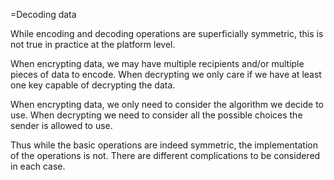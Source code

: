 ﻿=Decoding data

While encoding and decoding operations are superficially symmetric, this is
not true in practice at the platform level.

When encrypting data, we may have multiple recipients and/or multiple pieces 
of data to encode. When decrypting we only care if we have at least one key
capable of decrypting the data.

When encrypting data, we only need to consider the algorithm we decide to use. 
When decrypting we need to consider all the possible choices the sender is
allowed to use.

Thus while the basic operations are indeed symmetric, the implementation of
the operations is not. There are different complications to be considered in
each case.

